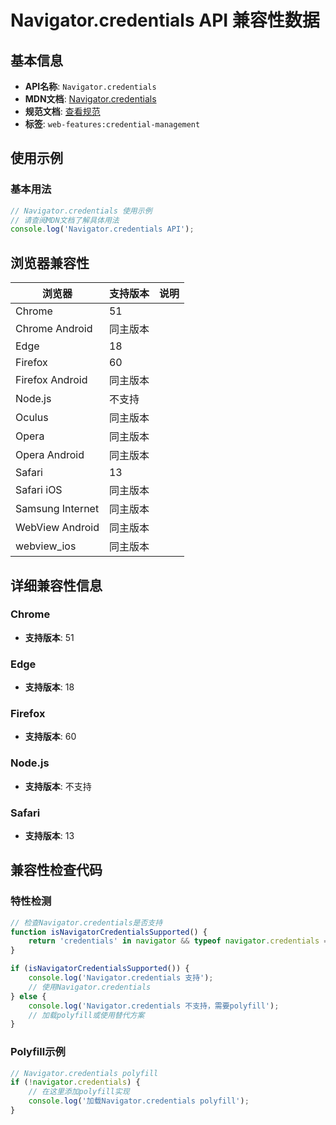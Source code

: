 # Navigator.credentials API 兼容性数据

## 基本信息

- **API名称**: `Navigator.credentials`
- **MDN文档**: [Navigator.credentials](https://developer.mozilla.org/docs/Web/API/Navigator/credentials)
- **规范文档**: [查看规范](https://w3c.github.io/webappsec-credential-management/#framework-credential-management)
- **标签**: `web-features:credential-management`

## 使用示例

### 基本用法

```javascript
// Navigator.credentials 使用示例
// 请查阅MDN文档了解具体用法
console.log('Navigator.credentials API');
```

## 浏览器兼容性

| 浏览器 | 支持版本 | 说明 |
|--------|----------|------|
| Chrome | 51 |  |
| Chrome Android | 同主版本 |  |
| Edge | 18 |  |
| Firefox | 60 |  |
| Firefox Android | 同主版本 |  |
| Node.js | 不支持 |  |
| Oculus | 同主版本 |  |
| Opera | 同主版本 |  |
| Opera Android | 同主版本 |  |
| Safari | 13 |  |
| Safari iOS | 同主版本 |  |
| Samsung Internet | 同主版本 |  |
| WebView Android | 同主版本 |  |
| webview_ios | 同主版本 |  |

## 详细兼容性信息

### Chrome

- **支持版本**: 51

### Edge

- **支持版本**: 18

### Firefox

- **支持版本**: 60

### Node.js

- **支持版本**: 不支持

### Safari

- **支持版本**: 13

## 兼容性检查代码

### 特性检测

```javascript
// 检查Navigator.credentials是否支持
function isNavigatorCredentialsSupported() {
    return 'credentials' in navigator && typeof navigator.credentials === 'function';
}

if (isNavigatorCredentialsSupported()) {
    console.log('Navigator.credentials 支持');
    // 使用Navigator.credentials
} else {
    console.log('Navigator.credentials 不支持，需要polyfill');
    // 加载polyfill或使用替代方案
}
```

### Polyfill示例

```javascript
// Navigator.credentials polyfill
if (!navigator.credentials) {
    // 在这里添加polyfill实现
    console.log('加载Navigator.credentials polyfill');
}
```

